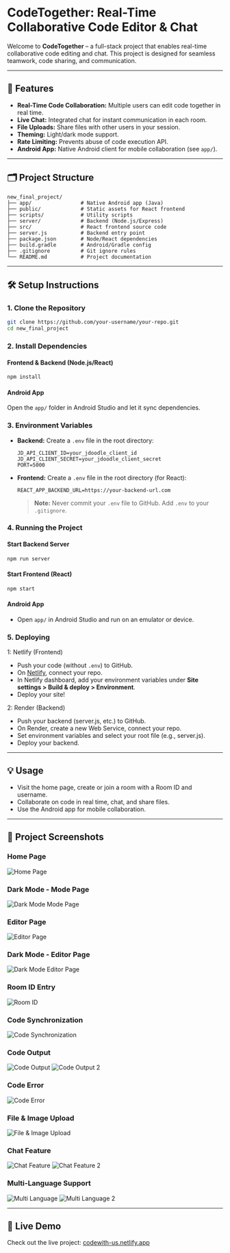 # CodeTogether: Real-Time Collaborative Code Editor & Chat

Welcome to **CodeTogether** – a full-stack project that enables real-time collaborative code editing and chat. This project is designed for seamless teamwork, code sharing, and communication.

---

## 🚀 Features

- **Real-Time Code Collaboration:** Multiple users can edit code together in real time.
- **Live Chat:** Integrated chat for instant communication in each room.
- **File Uploads:** Share files with other users in your session.
- **Theming:** Light/dark mode support.
- **Rate Limiting:** Prevents abuse of code execution API.
- **Android App:** Native Android client for mobile collaboration (see `app/`).

---

## 🗂️ Project Structure

```
new_final_project/
├── app/                # Native Android app (Java)
├── public/             # Static assets for React frontend
├── scripts/            # Utility scripts
├── server/             # Backend (Node.js/Express)
├── src/                # React frontend source code
├── server.js           # Backend entry point
├── package.json        # Node/React dependencies
├── build.gradle        # Android/Gradle config
├── .gitignore          # Git ignore rules
└── README.md           # Project documentation
```

---

## 🛠️ Setup Instructions

### 1. Clone the Repository

```bash
git clone https://github.com/your-username/your-repo.git
cd new_final_project
```

### 2. Install Dependencies

#### Frontend & Backend (Node.js/React)

```bash
npm install
```

#### Android App

Open the `app/` folder in Android Studio and let it sync dependencies.

### 3. Environment Variables

- **Backend:** Create a `.env` file in the root directory:
  ```env
  JD_API_CLIENT_ID=your_jdoodle_client_id
  JD_API_CLIENT_SECRET=your_jdoodle_client_secret
  PORT=5000
  ```
- **Frontend:** Create a `.env` file in the root directory (for React):
  ```env
  REACT_APP_BACKEND_URL=https://your-backend-url.com
  ```
  > **Note:** Never commit your `.env` file to GitHub. Add `.env` to your `.gitignore`.

### 4. Running the Project

#### Start Backend Server

```bash
npm run server
```

#### Start Frontend (React)

```bash
npm start
```

#### Android App

- Open `app/` in Android Studio and run on an emulator or device.

### 5. Deploying  
1: Netlify (Frontend)

- Push your code (without `.env`) to GitHub.
- On [Netlify](https://app.netlify.com/), connect your repo.
- In Netlify dashboard, add your environment variables under **Site settings > Build & deploy > Environment**.
- Deploy your site!

2: Render (Backend)
- Push your backend (server.js, etc.) to GitHub.
- On Render, create a new Web Service, connect your repo.
- Set environment variables and select your root file (e.g., server.js).
- Deploy your backend.
---

## 💡 Usage

- Visit the home page, create or join a room with a Room ID and username.
- Collaborate on code in real time, chat, and share files.
- Use the Android app for mobile collaboration.

---

## 📸 Project Screenshots

### Home Page

![Home Page](screenshots/Home_Page.png)

### Dark Mode - Mode Page

![Dark Mode Mode Page](screenshots/Dark_mode_modepage.png)

### Editor Page

![Editor Page](screenshots/Editorpage.png)

### Dark Mode - Editor Page

![Dark Mode Editor Page](screenshots/Dark_mode_editorpage.png)

### Room ID Entry

![Room ID](screenshots/Room_id.png)

### Code Synchronization

![Code Synchronization](screenshots/code_synchronization.png)

### Code Output

![Code Output](screenshots/code_output.png)
![Code Output 2](screenshots/code_output2.png)

### Code Error

![Code Error](screenshots/code_error.png)

### File & Image Upload

![File & Image Upload](screenshots/File&img_upload.png)

### Chat Feature

![Chat Feature](screenshots/Chat_feature.png)
![Chat Feature 2](screenshots/Chat_feature2.png)

### Multi-Language Support

![Multi Language](screenshots/Multi_language.png)
![Multi Language 2](screenshots/Multi_language2.png)

---

## 🚀 Live Demo

Check out the live project: [codewith-us.netlify.app](https://codewith-us.netlify.app/)
